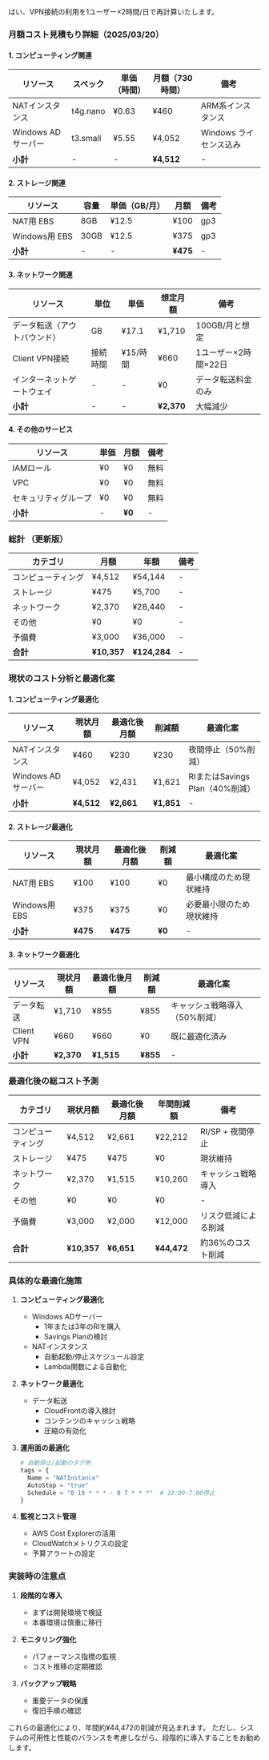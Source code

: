 はい、VPN接続の利用を1ユーザー×2時間/日で再計算いたします。

### 月額コスト見積もり詳細（2025/03/20）

#### 1. コンピューティング関連

| リソース | スペック | 単価（時間） | 月額（730時間） | 備考 |
|---------|---------|-------------|----------------|------|
| NATインスタンス | t4g.nano | ¥0.63 | ¥460 | ARM系インスタンス |
| Windows ADサーバー | t3.small | ¥5.55 | ¥4,052 | Windows ライセンス込み |
| **小計** | - | - | **¥4,512** | - |

#### 2. ストレージ関連

| リソース | 容量 | 単価（GB/月） | 月額 | 備考 |
|---------|------|--------------|------|------|
| NAT用 EBS | 8GB | ¥12.5 | ¥100 | gp3 |
| Windows用 EBS | 30GB | ¥12.5 | ¥375 | gp3 |
| **小計** | - | - | **¥475** | - |

#### 3. ネットワーク関連 

| リソース | 単位 | 単価 | 想定月額 | 備考 |
|---------|------|------|----------|------|
| データ転送（アウトバウンド） | GB | ¥17.1 | ¥1,710 | 100GB/月と想定 |
| Client VPN接続 | 接続時間 | ¥15/時間 | ¥660 | 1ユーザー×2時間×22日 |
| インターネットゲートウェイ | - | - | ¥0 | データ転送料金のみ |
| **小計** | - | - | **¥2,370** | 大幅減少 |

#### 4. その他のサービス

| リソース | 単価 | 月額 | 備考 |
|---------|------|------|------|
| IAMロール | ¥0 | ¥0 | 無料 |
| VPC | ¥0 | ¥0 | 無料 |
| セキュリティグループ | ¥0 | ¥0 | 無料 |
| **小計** | - | **¥0** | - |

### 総計 （更新版）

| カテゴリ | 月額 | 年額 | 備考 |
|---------|------|------|------|
| コンピューティング | ¥4,512 | ¥54,144 | - |
| ストレージ | ¥475 | ¥5,700 | - |
| ネットワーク | ¥2,370 | ¥28,440 | - |
| その他 | ¥0 | ¥0 | - |
| 予備費 | ¥3,000 | ¥36,000 | - |
| **合計** | **¥10,357** | **¥124,284** | - |

### 現状のコスト分析と最適化案

#### 1. コンピューティング最適化

| リソース | 現状月額 | 最適化後月額 | 削減額 | 最適化案 |
|---------|----------|--------------|--------|----------|
| NATインスタンス | ¥460 | ¥230 | ¥230 | 夜間停止（50%削減） |
| Windows ADサーバー | ¥4,052 | ¥2,431 | ¥1,621 | RIまたはSavings Plan（40%削減） |
| **小計** | **¥4,512** | **¥2,661** | **¥1,851** | - |

#### 2. ストレージ最適化

| リソース | 現状月額 | 最適化後月額 | 削減額 | 最適化案 |
|---------|----------|--------------|--------|----------|
| NAT用 EBS | ¥100 | ¥100 | ¥0 | 最小構成のため現状維持 |
| Windows用 EBS | ¥375 | ¥375 | ¥0 | 必要最小限のため現状維持 |
| **小計** | **¥475** | **¥475** | **¥0** | - |

#### 3. ネットワーク最適化

| リソース | 現状月額 | 最適化後月額 | 削減額 | 最適化案 |
|---------|----------|--------------|--------|----------|
| データ転送 | ¥1,710 | ¥855 | ¥855 | キャッシュ戦略導入（50%削減） |
| Client VPN | ¥660 | ¥660 | ¥0 | 既に最適化済み |
| **小計** | **¥2,370** | **¥1,515** | **¥855** | - |

### 最適化後の総コスト予測

| カテゴリ | 現状月額 | 最適化後月額 | 年間削減額 | 備考 |
|---------|----------|--------------|------------|------|
| コンピューティング | ¥4,512 | ¥2,661 | ¥22,212 | RI/SP + 夜間停止 |
| ストレージ | ¥475 | ¥475 | ¥0 | 現状維持 |
| ネットワーク | ¥2,370 | ¥1,515 | ¥10,260 | キャッシュ戦略導入 |
| その他 | ¥0 | ¥0 | ¥0 | - |
| 予備費 | ¥3,000 | ¥2,000 | ¥12,000 | リスク低減による削減 |
| **合計** | **¥10,357** | **¥6,651** | **¥44,472** | 約36%のコスト削減 |

### 具体的な最適化施策

1. **コンピューティング最適化**
   - Windows ADサーバー
     - 1年または3年のRIを購入
     - Savings Planの検討
   - NATインスタンス
     - 自動起動/停止スケジュール設定
     - Lambda関数による自動化

2. **ネットワーク最適化**
   - データ転送
     - CloudFrontの導入検討
     - コンテンツのキャッシュ戦略
     - 圧縮の有効化

3. **運用面の最適化**
   ```terraform
   # 自動停止/起動のタグ例
   tags = {
     Name = "NATInstance"
     AutoStop = "true"
     Schedule = "0 19 * * * - 0 7 * * *"  # 19:00-7:00停止
   }
   ```

4. **監視とコスト管理**
   - AWS Cost Explorerの活用
   - CloudWatchメトリクスの設定
   - 予算アラートの設定

### 実装時の注意点

1. **段階的な導入**
   - まずは開発環境で検証
   - 本番環境は慎重に移行

2. **モニタリング強化**
   - パフォーマンス指標の監視
   - コスト推移の定期確認

3. **バックアップ戦略**
   - 重要データの保護
   - 復旧手順の確認

これらの最適化により、年間約¥44,472の削減が見込まれます。
ただし、システムの可用性と性能のバランスを考慮しながら、段階的に導入することをお勧めします。
